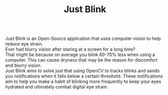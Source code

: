 <div class="header" align="center">
    <h1 align="center">Just Blink</h1>
    <br><br>    
</div>

Just Blink is an Open-Source application that uses computer vision to help reduce eye strain.<br>
Ever had blurry vision after staring at a screen for a long time?<br> That might be because on average you blink 60-70% less when using a computer. This can cause dryness that may be the reason for discomfort and blurry vision.<br>
Just Blink aims to solve just that using OpenCV to tracks blinks and sends you notifications when it falls below a certain threshold.
These notifications aim to help you make a habit of blinking more frequently to keep your eyes hydrated and ultimately combat digital eye strain. 
